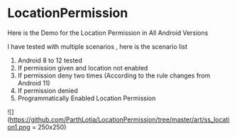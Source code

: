 # LocationPermission

Here is the Demo for the Location Permission in All Android Versions

I have tested with multiple scenarios , here is the scenario list

1. Android 8 to 12 tested
2. If permission given and location not enabled
3. If permission deny two times (According to the rule changes from  Android 11)
4. If permission denied
5. Programmatically Enabled Location Permission


<!--![LocationPermission](art/ss_location1.png)-->

![](https://github.com/ParthLotia/LocationPermission/tree/master/art/ss_location1.png = 250x250)


